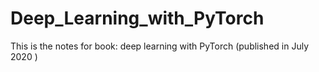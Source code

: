 # Deep_Learning_with_PyTorch
This is the notes for book: deep learning with PyTorch (published in July 2020 )
